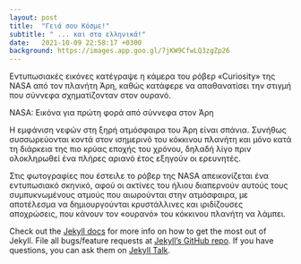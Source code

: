 ```yaml
---
layout: post
title:  "Γειά σου Κόσμε!"
subtitle: " ... και στα ελληνικά!"
date:   2021-10-09 22:58:17 +0300
background: https://images.app.goo.gl/7jKW9CfwLQ3zgZp26
---
```

Εντυπωσιακές εικόνες κατέγραψε η κάμερα του ρόβερ «Curiosity» της NASA από τον πλανήτη Άρη, καθώς κατάφερε να απαθανατίσει την στιγμή που σύννεφα σχηματίζονταν στον ουρανό.

 

NASA: Εικόνα για πρώτη φορά από σύννεφα στον Άρη

 

Η εμφάνιση νεφών στη ξηρή ατμόσφαιρα του Άρη είναι σπάνια. Συνήθως συσσωρεύονται κοντά στον ισημερινό του κόκκινου πλανήτη και μόνο κατά τη διάρκεια της πιο κρύας εποχής του χρόνου, δηλαδή λίγο πριν ολοκληρωθεί ένα πλήρες αριανό έτος εξηγούν οι ερευνητές.

 

Στις φωτογραφίες που έστειλε το ρόβερ της NASA απεικονίζεται ένα εντυπωσιακό σκηνικό, αφού οι ακτίνες του ήλιου διαπερνούν αυτούς τους συμπυκνωμένους ατμούς που αιωρούνται στην ατμόσφαιρα, με αποτέλεσμα να δημιουργούνται κρυστάλλινες και ιριδίζουσες αποχρώσεις, που κάνουν τον «ουρανό» του κόκκινου πλανήτη να λάμπει.

Check out the [Jekyll docs][jekyll-docs] for more info on how to get the most out of Jekyll. File all bugs/feature requests at [Jekyll’s GitHub repo][jekyll-gh]. If you have questions, you can ask them on [Jekyll Talk][jekyll-talk].

[jekyll-docs]: https://jekyllrb.com/docs/home
[jekyll-gh]:   https://github.com/jekyll/jekyll
[jekyll-talk]: https://talk.jekyllrb.com/
